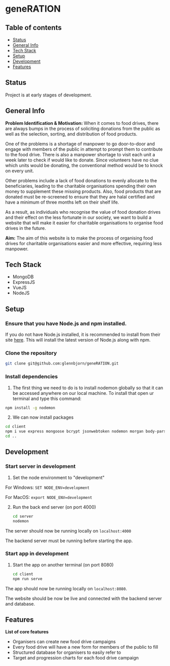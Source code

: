 # geneRATION

## Table of contents

- [Status](#status)
- [General Info](#general-info)
- [Tech Stack](#tech-stack)
- [Setup](#setup)
- [Development](#development)
- [Features](#features)

## Status

Project is at early stages of development.

## General Info

<b>Problem Identification & Motivation: </b>
When it comes to food drives, there are always bumps in the process of soliciting donations from the public as well as the selection, sorting, and distribution of food products.  

One of the problems is a shortage of manpower to go door-to-door and engage with members of the public in attempt to prompt them to contribute to the food drive. There is also a manpower shortage to visit each unit a week later to check if would like to donate. Since volunteers have no clue which units would be donating, the conventional method would be to knock on every unit.  

Other problems include a lack of food donations to evenly allocate to the beneficiaries, leading to the charitable organisations spending their own money to supplement these missing products. Also, food products that are donated must be re-screened to ensure that they are halal certified and have a minimum of three months left on their shelf life.  

As a result, as individuals who recognise the value of food donation drives and their effect on the less fortunate in our society, we want to build a website that will make it easier for charitable organisations to organise food drives in the future.  

<b>Aim:</b>
The aim of this website is to make the process of organising food drives for charitable organisations easier and more effective, requiring less manpower.  

## Tech Stack

- MongoDB
- ExpressJS
- VueJS
- NodeJS

## Setup

### Ensure that you have Node.js and npm installed.

If you do not have Node.js installed, it is recommended to install from their site [here](https://nodejs.org/en/). This will install the latest version of Node.js along with npm.

### Clone the repository

```bash
git clone git@github.com:glennbjorn/geneRATION.git
```

### Install dependencies

1. The first thing we need to do is to install nodemon globally so that it can be accessed anywhere on our local machine. To install that open ur terminal and type this command:
```bash
npm install -g nodemon
```

2. We can now install packages
```bash
cd client
npm i vue express mongoose bcrypt jsonwebtoken nodemon morgan body-parser cors dotenv --save
cd ..
```

## Development

### Start server in development

1. Set the node environment to "development"

For Windows:
    ```
    SET NODE_ENV=development
    ```

For MacOS:
    ```
    export NODE_ENV=development
    ```

2. Run the back end server (on port 4000)
    ```bash
    cd server
    nodemon
    ```

The server should now be running locally on `localhost:4000`

The backend server must be running before starting the app.

### Start app in development

1. Start the app on another terminal (on port 8080)
    ```bash
    cd client
    npm run serve
    ```

The app should now be running locally on `localhost:8080`.

The website should be now be live and connected with the backend server and database.

## Features

<b>List of core features</b>

- Organisers can create new food drive campaigns
- Every food drive will have a new form for members of the public to fill
- Structured database for organisers to easily refer to
- Target and progression charts for each food drive campaign
